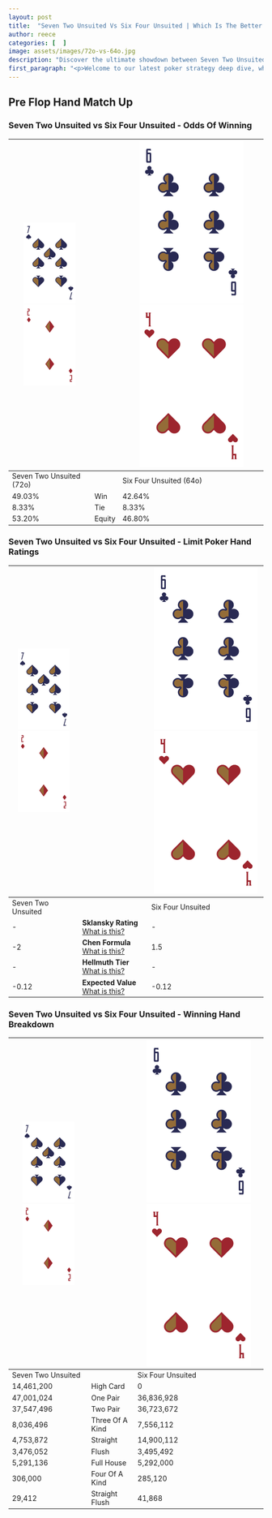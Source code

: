 ```yaml
---
layout: post
title:  "Seven Two Unsuited Vs Six Four Unsuited | Which Is The Better Hand In Poker? A Complete Guide"
author: reece
categories: [  ]
image: assets/images/72o-vs-64o.jpg
description: "Discover the ultimate showdown between Seven Two Unsuited and Six Four Unsuited in poker! Uncover the odds, strategies, and scenarios where one hand triumphs over the other. Get ready to up your poker game with this thrilling analysis."
first_paragraph: "<p>Welcome to our latest poker strategy deep dive, where we're pitting two distinct hands against each other in a high-stakes showdown: Seven Two Unsuited vs Six Four Unsuited.</p><p>In the dynamic world of poker, every decision counts, and knowing which hand holds the upper hand is key to your success at the table.</p><p>In this article, we'll dissect these two hands, explore the scenarios where one dominates the other, and equip you with the knowledge to make strategic choices that can tip the odds in your favor.</p><p>Get ready to unravel the intriguing dynamics of these poker hands and elevate your game to new heights.</p>"
---
```




[comment]: # (sp0)

## Pre Flop Hand Match Up

<div class="table hand-ratings" markdown="1"> 



### Seven Two Unsuited vs Six Four Unsuited - Odds Of Winning


    
| ![image info](assets/images/hand1/7.png) ![image info](assets/images/hand1/2o.png) |  | ![image info](assets/images/hand2/6.png) ![image info](assets/images/hand2/4o.png) |
| -------- | -------- | -------- |
| Seven Two Unsuited (72o) |  | Six Four Unsuited (64o) |
| 49.03% | Win | 42.64% |
| 8.33% | Tie | 8.33% |
| 53.20% | Equity | 46.80% |




[comment]: # (sp1)



### Seven Two Unsuited vs Six Four Unsuited - Limit Poker Hand Ratings


    
| ![image info](assets/images/hand1/7.png) ![image info](assets/images/hand1/2o.png) |  | ![image info](assets/images/hand2/6.png) ![image info](assets/images/hand2/4o.png) |
| -------- | -------- | -------- |
| Seven Two Unsuited |  | Six Four Unsuited |
| - | **Sklansky Rating** [What is this?](/sklansky-rating-explained) | - |
| -2 | **Chen Formula** [What is this?](/chen-formula-explained) | 1.5 |
| - | **Hellmuth Tier** [What is this?](/Hellmuth-tier-explained) | - |
| -0.12 | **Expected Value** [What is this?](/expected-value-explained) | -0.12 |




[comment]: # (sp2)



### Seven Two Unsuited vs Six Four Unsuited - Winning Hand Breakdown


    
| ![image info](assets/images/hand1/7.png) ![image info](assets/images/hand1/2o.png) |  | ![image info](assets/images/hand2/6.png) ![image info](assets/images/hand2/4o.png) |
| -------- | -------- | -------- |
| Seven Two Unsuited |  | Six Four Unsuited |
| 14,461,200 | High Card | 0 |
| 47,001,024 | One Pair | 36,836,928 |
| 37,547,496 | Two Pair | 36,723,672 |
| 8,036,496 | Three Of A Kind | 7,556,112 |
| 4,753,872 | Straight | 14,900,112 |
| 3,476,052 | Flush | 3,495,492 |
| 5,291,136 | Full House | 5,292,000 |
| 306,000 | Four Of A Kind | 285,120 |
| 29,412 | Straight Flush | 41,868 |




[comment]: # (sp3)



</div>

[comment]: # (sp4)



[comment]: # (sp5)

